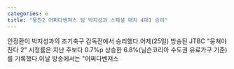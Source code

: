 ```yaml
---
categories: e
title: "뭉찬2 어쩌다벤져스 팀 박지성과 스페셜 매치 4대1 승리"
---
```

안정환이 박지성과의 조기축구 감독전에서 승리했다.어제(25일) 방송된 JTBC "뭉쳐야 찬다 2" 시청률은 지난 주보다 0.7%p 상승한 6.8%(닐슨코리아 수도권 유료가구 기준)를 기록했다.이날 방송에서는 "어쩌다벤져스